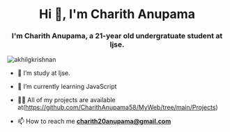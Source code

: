 <h1 align="center">Hi 👋, I'm Charith Anupama</h1>
<h3 align="center">I'm Charith Anupama, a 21-year old undergratuate student at Ijse.</h3>

<p align="left"> <img src="https://komarev.com/ghpvc/?username=akhilgkrishnan" alt="akhilgkrishnan" /> </p>

- 🔭 I’m study at Ijse.

- 🌱 I’m currently learning JavaScript


- 👨‍💻 All of my projects are available at(https://github.com/CharithAnupama58/MyWeb/tree/main/Projects)

- 📫 How to reach me **charith20anupama@gmail.com**

>




